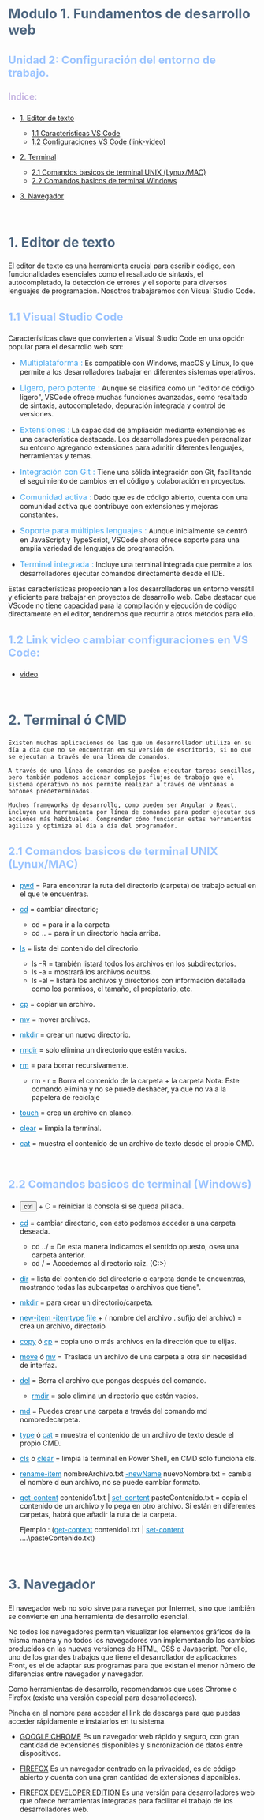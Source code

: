 <style></style>

<style> u{color:#007dc3} h2 {color:#4f6780; font-size:27px}  h3 {color:#9dc5ff; font-size:22px}  h4 {color:#c3b1e1; font-size:18px; font-weight:600} span {color:#46a8f0; font-size:16px} </style>

## Modulo 1. Fundamentos de desarrollo web

### Unidad 2: Configuración del entorno de trabajo.

#### Indice:

- [1. Editor de texto](#editor-de-texto)

  - [1.1 Caracteristicas VS Code](#visual-studio-code)
  - [1.2 Configuraciones VS Code (link-video)](#link-video-cambiar-configuraciones-en-vs-code)

- [2. Terminal](#terminal-ó-cmd)

  - [2.1 Comandos basicos de terminal UNIX (Lynux/MAC)](#comandos-basicos-de-terminal-unix-lynuxmac)
  - [2.2 Comandos basicos de terminal Windows](#comandos-basicos-de-terminal-windows)

- [3. Navegador](#navegador)

<br>

## 1. Editor de texto

El editor de texto es una herramienta crucial para escribir código, con funcionalidades esenciales como el resaltado de sintaxis, el autocompletado, la detección de errores y el soporte para diversos lenguajes de programación. Nosotros trabajaremos con Visual Studio Code.

### 1.1 Visual Studio Code

Características clave que convierten a Visual Studio Code en una opción popular para el desarrollo web son:

- <span> Multiplataforma :</span> Es compatible con Windows, macOS y Linux, lo que permite a los desarrolladores trabajar en diferentes sistemas operativos.

- <span> Ligero, pero potente :</span> Aunque se clasifica como un "editor de código ligero", VSCode ofrece muchas funciones avanzadas, como resaltado de sintaxis, autocompletado, depuración integrada y control de versiones.

- <span> Extensiones :</span> La capacidad de ampliación mediante extensiones es una característica destacada. Los desarrolladores pueden personalizar su entorno agregando extensiones para admitir diferentes lenguajes, herramientas y temas.

- <span> Integración con Git :</span> Tiene una sólida integración con Git, facilitando el seguimiento de cambios en el código y colaboración en proyectos.

- <span> Comunidad activa :</span> Dado que es de código abierto, cuenta con una comunidad activa que contribuye con extensiones y mejoras constantes.

- <span> Soporte para múltiples lenguajes :</span> Aunque inicialmente se centró en JavaScript y TypeScript, VSCode ahora ofrece soporte para una amplia variedad de lenguajes de programación.

- <span> Terminal integrada :</span> Incluye una terminal integrada que permite a los desarrolladores ejecutar comandos directamente desde el IDE.

Estas características proporcionan a los desarrolladores un entorno versátil y eficiente para trabajar en proyectos de desarrollo web. Cabe destacar que VScode no tiene capacidad para la compilación y ejecución de código directamente en el editor, tendremos que recurrir a otros métodos para ello.

### 1.2 Link video cambiar configuraciones en VS Code:

- [video](https://www.youtube.com/watch?v=uyEUVgNMvGI)

<br>

## 2. Terminal ó CMD

    Existen muchas aplicaciones de las que un desarrollador utiliza en su día a día que no se encuentran en su versión de escritorio, si no que se ejecutan a través de una línea de comandos.

    A través de una línea de comandos se pueden ejecutar tareas sencillas, pero también podemos accionar complejos flujos de trabajo que el sistema operativo no nos permite realizar a través de ventanas o botones predeterminados.

    Muchos frameworks de desarrollo, como pueden ser Angular o React, incluyen una herramienta por línea de comandos para poder ejecutar sus acciones más habituales. Comprender cómo funcionan estas herramientas agiliza y optimiza el día a día del programador.

### 2.1 Comandos basicos de terminal UNIX (Lynux/MAC)

- <u>pwd</u> = Para encontrar la ruta del directorio (carpeta) de trabajo actual en el que te encuentras.

- <u>cd</u> = cambiar directorio;

  - cd = para ir a la carpeta
  - cd .. = para ir un directorio hacia arriba.

- <u>ls</u> = lista del contenido del directorio.

  - ls -R = también listará todos los archivos en los subdirectorios.
  - ls -a = mostrará los archivos ocultos.
  - ls -al = listará los archivos y directorios con información detallada como los permisos, el tamaño, el propietario, etc.

- <u>cp</u> = copiar un archivo.

- <u>mv</u> = mover archivos.

- <u>mkdir</u> = crear un nuevo directorio.

- <u>rmdir</u> = solo elimina un directorio que estén vacíos.

- <u>rm</u> = para borrar recursivamente.

  - rm - r = Borra el contenido de la carpeta + la carpeta
    Nota: Este comando elimina y no se puede deshacer, ya que no va a la papelera de reciclaje

- <u>touch</u> = crea un archivo en blanco.

- <u>clear</u> = limpia la terminal.

- <u> cat</u> = muestra el contenido de un archivo de texto desde el propio CMD.

  <br>

### 2.2 Comandos basicos de terminal (Windows)

- <button>ctrl</button> + C = reiniciar la consola si se queda pillada.

- <u>cd</u> = cambiar directorio, con esto podemos acceder a una carpeta deseada.

  - cd ../ = De esta manera indicamos el sentido opuesto, osea una carpeta anterior.
  - cd / = Accedemos al directorio raiz. (C:\>)

- <u>dir</u> = lista del contenido del directorio o carpeta donde te encuentras, mostrando todas las subcarpetas o archivos que tiene".

- <u>mkdir</u> = para crear un directorio/carpeta.

- <u>new-item -itemtype file </u> + ( nombre del archivo . sufijo del archivo) = crea un archivo, directorio

- <u>copy</u> ó <u>cp</u> = copia uno o más archivos en la dirección que tu elijas.

- <u>move</u> ó <u>mv</u> = Traslada un archivo de una carpeta a otra sin necesidad de interfaz.

- <u>del</u> = Borra el archivo que pongas después del comando.

  - <u>rmdir</u> = solo elimina un directorio que estén vacíos.

- <u>md</u> = Puedes crear una carpeta a través del comando md nombredecarpeta.

- <u>type</u> ó <u> cat</u> = muestra el contenido de un archivo de texto desde el propio CMD.

- <u>cls</u> o <u>clear</u> = limpia la terminal en Power Shell, en CMD solo funciona cls.

- <u>rename-item</u> nombreArchivo.txt <u>-newName</u> nuevoNombre.txt = cambia el nombre d eun archivo, no se puede cambiar formato.

- <u>get-content</u> contenido1.txt | <u>set-content</u> pasteContenido.txt = copia el contenido de un archivo y lo pega en otro archivo. Si están en diferentes carpetas, habrá que añadir la ruta de la carpeta.

  Ejemplo : (<u>get-content</u> contenido1.txt | <u>set-content</u> ..\..\pasteContenido.txt)

<br>

## 3. Navegador

El navegador web no solo sirve para navegar por Internet, sino que también se convierte en una herramienta de desarrollo esencial.

No todos los navegadores permiten visualizar los elementos gráficos de la misma manera y no todos los navegadores van implementando los cambios producidos en las nuevas versiones de HTML, CSS o Javascript. Por ello, uno de los grandes trabajos que tiene el desarrollador de aplicaciones Front, es el de adaptar sus programas para que existan el menor número de diferencias entre navegador y navegador.

Como herramientas de desarrollo, recomendamos que uses Chrome o Firefox (existe una versión especial para desarrolladores).

Pincha en el nombre para acceder al link de descarga para que puedas acceder rápidamente e instalarlos en tu sistema.

- [GOOGLE CHROME](https://www.google.com/intl/es_es/chrome/) Es un navegador web rápido y seguro, con gran cantidad de extensiones disponibles y sincronización de datos entre dispositivos.

- [FIREFOX](https://www.mozilla.org/es-ES/firefox/new/) Es un navegador centrado en la privacidad, es de código abierto y cuenta con una gran cantidad de extensiones disponibles.

- [FIREFOX DEVELOPER EDITION](https://www.mozilla.org/es-ES/firefox/developer/) Es una versión para desarrolladores web que ofrece herramientas integradas para facilitar el trabajo de los desarrolladores web.
